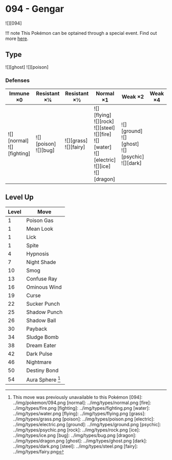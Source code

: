 # 094 - Gengar
![][094]

!!! note
    This Pokémon can be optained through a special event. Find out more [here](../../special_events/#gengar).

## Type

![][ghost]  ![][poison]

### Defenses

Immune ×0                         | Resistant ×¼                 | Resistant ×½                  | Normal ×1                                                                                                                | Weak ×2                                                       | Weak ×4 | 
---                               | ---                          | ---                           | ---                                                                                                                      | ---                                                           | ---     | 
![][normal]<br> ![][fighting]<br> | ![][poison]<br> ![][bug]<br> | ![][grass]<br> ![][fairy]<br> | ![][flying]<br> ![][rock]<br> ![][steel]<br> ![][fire]<br> ![][water]<br> ![][electric]<br> ![][ice]<br> ![][dragon]<br> | ![][ground]<br> ![][ghost]<br> ![][psychic]<br> ![][dark]<br> |         | 

## Level Up

Level | Move             | 
---   | ---              | 
1     | Poison Gas       | 
1     | Mean Look        | 
1     | Lick             | 
1     | Spite            | 
4     | Hypnosis         | 
7     | Night Shade      | 
10    | Smog             | 
13    | Confuse Ray      | 
16    | Ominous Wind     | 
19    | Curse            | 
22    | Sucker Punch     | 
25    | Shadow Punch     | 
26    | Shadow Ball      | 
30    | Payback          | 
34    | Sludge Bomb      | 
38    | Dream Eater      | 
42    | Dark Pulse       | 
46    | Nightmare        | 
50    | Destiny Bond     | 
54    | Aura Sphere [^1] | 

[^1]: This move was previously unavailable to this Pokémon
[094]: ../img/pokemon/094.png
[normal]: ../img/types/normal.png
[fire]: ../img/types/fire.png
[fighting]: ../img/types/fighting.png
[water]: ../img/types/water.png
[flying]: ../img/types/flying.png
[grass]: ../img/types/grass.png
[poison]: ../img/types/poison.png
[electric]: ../img/types/electric.png
[ground]: ../img/types/ground.png
[psychic]: ../img/types/psychic.png
[rock]: ../img/types/rock.png
[ice]: ../img/types/ice.png
[bug]: ../img/types/bug.png
[dragon]: ../img/types/dragon.png
[ghost]: ../img/types/ghost.png
[dark]: ../img/types/dark.png
[steel]: ../img/types/steel.png
[fairy]: ../img/types/fairy.png
